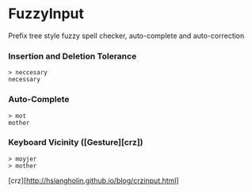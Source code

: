 FuzzyInput
=====

Prefix tree style fuzzy spell checker, auto-complete and auto-correction

### Insertion and Deletion Tolerance
    > neccesary
    necessary
### Auto-Complete
    > mot
    mother
### Keyboard Vicinity ([Gesture][crz]) 
    > moyjer
    > mother

[crz][http://hsiangholin.github.io/blog/crzinput.html]

